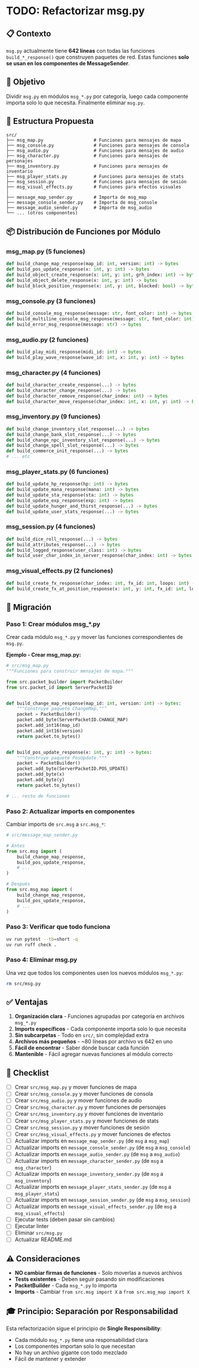 # TODO: Refactorizar msg.py

## 📋 Contexto

`msg.py` actualmente tiene **642 líneas** con todas las funciones `build_*_response()` que construyen paquetes de red. Estas funciones **solo se usan en los componentes de MessageSender**.

## 🎯 Objetivo

Dividir `msg.py` en módulos `msg_*.py` por categoría, luego cada componente importa solo lo que necesita. Finalmente eliminar `msg.py`.

## 📁 Estructura Propuesta

```
src/
├── msg_map.py                   # Funciones para mensajes de mapa
├── msg_console.py               # Funciones para mensajes de consola
├── msg_audio.py                 # Funciones para mensajes de audio
├── msg_character.py             # Funciones para mensajes de personajes
├── msg_inventory.py             # Funciones para mensajes de inventario
├── msg_player_stats.py          # Funciones para mensajes de stats
├── msg_session.py               # Funciones para mensajes de sesión
├── msg_visual_effects.py        # Funciones para efectos visuales
│
├── message_map_sender.py        # Importa de msg_map
├── message_console_sender.py    # Importa de msg_console
├── message_audio_sender.py      # Importa de msg_audio
└── ... (otros componentes)
```

## 📦 Distribución de Funciones por Módulo

### msg_map.py (5 funciones)
```python
def build_change_map_response(map_id: int, version: int) -> bytes
def build_pos_update_response(x: int, y: int) -> bytes
def build_object_create_response(x: int, y: int, grh_index: int) -> bytes
def build_object_delete_response(x: int, y: int) -> bytes
def build_block_position_response(x: int, y: int, blocked: bool) -> bytes
```

### msg_console.py (3 funciones)
```python
def build_console_msg_response(message: str, font_color: int) -> bytes
def build_multiline_console_msg_response(message: str, font_color: int) -> bytes
def build_error_msg_response(message: str) -> bytes
```

### msg_audio.py (2 funciones)
```python
def build_play_midi_response(midi_id: int) -> bytes
def build_play_wave_response(wave_id: int, x: int, y: int) -> bytes
```

### msg_character.py (4 funciones)
```python
def build_character_create_response(...) -> bytes
def build_character_change_response(...) -> bytes
def build_character_remove_response(char_index: int) -> bytes
def build_character_move_response(char_index: int, x: int, y: int) -> bytes
```

### msg_inventory.py (9 funciones)
```python
def build_change_inventory_slot_response(...) -> bytes
def build_change_bank_slot_response(...) -> bytes
def build_change_npc_inventory_slot_response(...) -> bytes
def build_change_spell_slot_response(...) -> bytes
def build_commerce_init_response(...) -> bytes
# ... etc
```

### msg_player_stats.py (6 funciones)
```python
def build_update_hp_response(hp: int) -> bytes
def build_update_mana_response(mana: int) -> bytes
def build_update_sta_response(sta: int) -> bytes
def build_update_exp_response(exp: int) -> bytes
def build_update_hunger_and_thirst_response(...) -> bytes
def build_update_user_stats_response(...) -> bytes
```

### msg_session.py (4 funciones)
```python
def build_dice_roll_response(...) -> bytes
def build_attributes_response(...) -> bytes
def build_logged_response(user_class: int) -> bytes
def build_user_char_index_in_server_response(char_index: int) -> bytes
```

### msg_visual_effects.py (2 funciones)
```python
def build_create_fx_response(char_index: int, fx_id: int, loops: int) -> bytes
def build_create_fx_at_position_response(x: int, y: int, fx_id: int, loops: int) -> bytes
```

## 🔄 Migración

### Paso 1: Crear módulos msg_*.py
Crear cada módulo `msg_*.py` y mover las funciones correspondientes de `msg.py`.

**Ejemplo - Crear msg_map.py:**
```python
# src/msg_map.py
"""Funciones para construir mensajes de mapa."""

from src.packet_builder import PacketBuilder
from src.packet_id import ServerPacketID


def build_change_map_response(map_id: int, version: int) -> bytes:
    """Construye paquete ChangeMap."""
    packet = PacketBuilder()
    packet.add_byte(ServerPacketID.CHANGE_MAP)
    packet.add_int16(map_id)
    packet.add_int16(version)
    return packet.to_bytes()


def build_pos_update_response(x: int, y: int) -> bytes:
    """Construye paquete PosUpdate."""
    packet = PacketBuilder()
    packet.add_byte(ServerPacketID.POS_UPDATE)
    packet.add_byte(x)
    packet.add_byte(y)
    return packet.to_bytes()

# ... resto de funciones
```

### Paso 2: Actualizar imports en componentes
Cambiar imports de `src.msg` a `src.msg_*`:

```python
# src/message_map_sender.py

# Antes
from src.msg import (
    build_change_map_response,
    build_pos_update_response,
    # ...
)

# Después
from src.msg_map import (
    build_change_map_response,
    build_pos_update_response,
    # ...
)
```

### Paso 3: Verificar que todo funciona
```bash
uv run pytest --tb=short -q
uv run ruff check .
```

### Paso 4: Eliminar msg.py
Una vez que todos los componentes usen los nuevos módulos `msg_*.py`:
```bash
rm src/msg.py
```

## ✅ Ventajas

1. **Organización clara** - Funciones agrupadas por categoría en archivos `msg_*.py`
2. **Imports específicos** - Cada componente importa solo lo que necesita
3. **Sin subcarpetas** - Todo en `src/`, sin complejidad extra
4. **Archivos más pequeños** - ~80 líneas por archivo vs 642 en uno
5. **Fácil de encontrar** - Saber dónde buscar cada función
6. **Mantenible** - Fácil agregar nuevas funciones al módulo correcto

## 📝 Checklist

- [ ] Crear `src/msg_map.py` y mover funciones de mapa
- [ ] Crear `src/msg_console.py` y mover funciones de consola
- [ ] Crear `src/msg_audio.py` y mover funciones de audio
- [ ] Crear `src/msg_character.py` y mover funciones de personajes
- [ ] Crear `src/msg_inventory.py` y mover funciones de inventario
- [ ] Crear `src/msg_player_stats.py` y mover funciones de stats
- [ ] Crear `src/msg_session.py` y mover funciones de sesión
- [ ] Crear `src/msg_visual_effects.py` y mover funciones de efectos
- [ ] Actualizar imports en `message_map_sender.py` (de `msg` a `msg_map`)
- [ ] Actualizar imports en `message_console_sender.py` (de `msg` a `msg_console`)
- [ ] Actualizar imports en `message_audio_sender.py` (de `msg` a `msg_audio`)
- [ ] Actualizar imports en `message_character_sender.py` (de `msg` a `msg_character`)
- [ ] Actualizar imports en `message_inventory_sender.py` (de `msg` a `msg_inventory`)
- [ ] Actualizar imports en `message_player_stats_sender.py` (de `msg` a `msg_player_stats`)
- [ ] Actualizar imports en `message_session_sender.py` (de `msg` a `msg_session`)
- [ ] Actualizar imports en `message_visual_effects_sender.py` (de `msg` a `msg_visual_effects`)
- [ ] Ejecutar tests (deben pasar sin cambios)
- [ ] Ejecutar linter
- [ ] Eliminar `src/msg.py`
- [ ] Actualizar README.md

## ⚠️ Consideraciones

- **NO cambiar firmas de funciones** - Solo moverlas a nuevos archivos
- **Tests existentes** - Deben seguir pasando sin modificaciones
- **PacketBuilder** - Cada `msg_*.py` lo importa
- **Imports** - Cambiar `from src.msg import X` a `from src.msg_map import X`

## 🎓 Principio: Separación por Responsabilidad

Esta refactorización sigue el principio de **Single Responsibility**:
- Cada módulo `msg_*.py` tiene una responsabilidad clara
- Los componentes importan solo lo que necesitan
- No hay un archivo gigante con todo mezclado
- Fácil de mantener y extender

